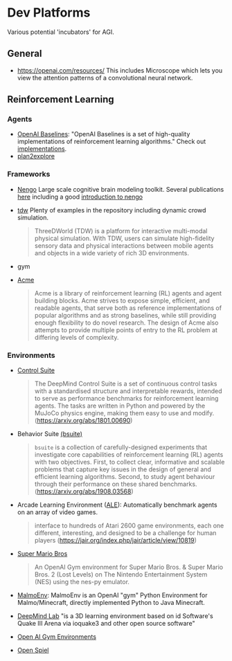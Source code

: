 # Dev Platforms

Various potential 'incubators' for AGI.

## General

- https://openai.com/resources/ This includes Microscope which lets you view the attention patterns of a convolutional neural network.

## Reinforcement Learning

### Agents
- [OpenAI Baselines](https://github.com/openai/baseline): "OpenAI Baselines is a set of high-quality implementations of reinforcement learning algorithms." Check out [implementations](https://github.com/openai/baselines/network/dependents?package_id=UGFja2FnZS01MDIzMjE5Mw%3D%3D).
- [plan2explore](https://github.com/ramanans1/plan2explore)

### Frameworks
- [Nengo](nengo.ai) Large scale cognitive brain modeling toolkit. Several publications [here](https://www.nengo.ai/publications/) including a good [introduction to nengo](http://compneuro.uwaterloo.ca/files/publications/bekolay.2014.pdf)
- [tdw](https://github.com/threedworld-mit/tdw/) Plenty of examples in the repository including dynamic crowd simulation.
  
  > ThreeDWorld (TDW) is a platform for interactive multi-modal physical simulation. With TDW, users can simulate high-fidelity sensory data and physical interactions between mobile agents and objects in a wide variety of rich 3D environments.
- gym
- [Acme](https://github.com/deepmind/acme)
  
  > Acme is a library of reinforcement learning (RL) agents and agent building blocks. Acme strives to expose simple, efficient, and readable agents, that serve both as reference implementations of popular algorithms and as strong baselines, while still providing enough flexibility to do novel research. The design of Acme also attempts to provide multiple points of entry to the RL problem at differing levels of complexity.


### Environments
- [Control Suite](https://github.com/deepmind/dm_control)
  
  > The DeepMind Control Suite is a set of continuous control tasks with a standardised structure and interpretable rewards, intended to serve as performance benchmarks for reinforcement learning agents. The tasks are written in Python and powered by the MuJoCo physics engine, making them easy to use and modify. (https://arxiv.org/abs/1801.00690)
- Behavior Suite [(bsuite)](https://github.com/deepmind/bsuite)
  > `bsuite` is a collection of carefully-designed experiments
that investigate core capabilities of reinforcement learning (RL) agents with
two objectives. First, to collect clear, informative and scalable problems
that capture key issues in the design of general and efficient learning algorithms. Second, to study agent behaviour through their performance
on these shared benchmarks. (https://arxiv.org/abs/1908.03568)
- Arcade Learning Environment ([ALE](https://github.com/mgbellemare/Arcade-Learning-Environment)): Automatically benchmark agents on an array of video games.
  
  > interface to hundreds of Atari 2600 game environments, each one different, interesting, and designed to be a challenge for human players (https://jair.org/index.php/jair/article/view/10819)
- [Super Mario Bros](https://github.com/Kautenja/gym-super-mario-bros)
  
  > An OpenAI Gym environment for Super Mario Bros. & Super Mario Bros. 2 (Lost Levels) on The Nintendo Entertainment System (NES) using the nes-py emulator.
- [MalmoEnv](https://github.com/Microsoft/malmo/tree/master/MalmoEnv): MalmoEnv is an OpenAI "gym" Python Environment for Malmo/Minecraft, directly implemented Python to Java Minecraft.
- [DeepMind Lab](https://github.com/deepmind/lab) "is a 3D learning environment based on id Software's Quake III Arena via ioquake3 and other open source software"
- [Open AI Gym Environments](https://github.com/openai/gym/blob/master/docs/environments.md)
- [Open Spiel](https://github.com/deepmind/open_spiel)
